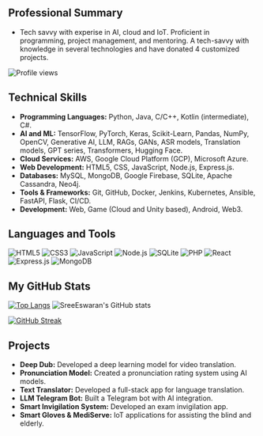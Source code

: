 ## Professional Summary
- Tech savvy with experise in AI, cloud and IoT. Proficient in programming, project management, and mentoring. A tech-savvy with knowledge in several technologies and have donated 4 customized projects.

<!--![Profile views](https://shields.io/badge/dynamic/json?color=green&label=Profile%20views&query=value&url=https://api.github.com/repos/SreeEswaran/SreeEswaran/views)-->
<!--![Profile views](http://hits.dwyl.com/SreeEswaran/SreeEswaran.svg)-->
![Profile views](https://komarev.com/ghpvc/?username=SreeEswaran&label=Profile%20views&color=blue&style=for-the-badge)

<!--## Professional Experience
- **AI and ML Intern**
  - Enligence Technologies
  - Specializing in project leadership and model development.
- **Research Intern**
  - Enligence Technologies
  - Contributing to innovative AI technologies.
- **ECELL Ambassador**
  - Coincient.ai
  - Showcasing marketing expertise and leadership skills.

## Leadership Experience
- **Android Co-Lead**
  - Google Developer Student Clubs VITB
  - Leading Android development projects.
- **Women Techmakers Member**
  - Providing mentorship and attending industry events.
- **Google Developer Groups Member**
  - Enhancing technical skills and networking.-->

## Technical Skills
- **Programming Languages:** Python, Java, C/C++, Kotlin (intermediate), C#.
- **AI and ML:** TensorFlow, PyTorch, Keras, Scikit-Learn, Pandas, NumPy, OpenCV, Generative AI, LLM, RAGs, GANs, ASR models, Translation models, GPT series, Transformers, Hugging Face.
- **Cloud Services:** AWS, Google Cloud Platform (GCP), Microsoft Azure.
- **Web Development:** HTML5, CSS, JavaScript, Node.js, Express.js.
- **Databases:** MySQL, MongoDB, Google Firebase, SQLite, Apache Cassandra, Neo4j.
- **Tools & Frameworks:** Git, GitHub, Docker, Jenkins, Kubernetes, Ansible, FastAPI, Flask, CI/CD.
- **Development:** Web, Game (Cloud and Unity based), Android, Web3.

<!--
## Languages and Tools

![JavaScript](https://img.shields.io/badge/-JavaScript-F7DF1E?style=flat-square&logo=javascript&logoColor=black)
![Python](https://img.shields.io/badge/-Python-3776AB?style=flat-square&logo=python&logoColor=white)
![Java](https://img.shields.io/badge/-Java-007396?style=flat-square&logo=java&logoColor=white)
![C++](https://img.shields.io/badge/-C++-00599C?style=flat-square&logo=c%2B%2B&logoColor=white)-->


## Languages and Tools

![HTML5](https://img.shields.io/badge/HTML5-E34F26?style=for-the-badge&logo=html5&logoColor=white)
![CSS3](https://img.shields.io/badge/CSS3-1572B6?style=for-the-badge&logo=css3&logoColor=white)
![JavaScript](https://img.shields.io/badge/JavaScript-F7DF1E?style=for-the-badge&logo=javascript&logoColor=black)
![Node.js](https://img.shields.io/badge/Node.js-339933?style=for-the-badge&logo=nodedotjs&logoColor=white)
![SQLite](https://img.shields.io/badge/SQLite-003B57?style=for-the-badge&logo=sqlite&logoColor=white)
![PHP](https://img.shields.io/badge/PHP-777BB4?style=for-the-badge&logo=php&logoColor=white)
![React](https://img.shields.io/badge/React-61DAFB?style=for-the-badge&logo=react&logoColor=black)
![Express.js](https://img.shields.io/badge/Express.js-000000?style=for-the-badge&logo=express&logoColor=white)
![MongoDB](https://img.shields.io/badge/MongoDB-47A248?style=for-the-badge&logo=mongodb&logoColor=white)

## My GitHub Stats


 <!--![SreeEswaran's GitHub stats](https://github-readme-stats.vercel.app/api?username=sreeeswaran&show_icons=true&theme=highcontrast)
 
 [![GitHub Streak](https://streak-stats.demolab.com/?user=SreeEswaran&show_icons=true&theme=highcontrast)](https://git.io/streak-stats) 



<!--[![GitHub Streak](https://streak-stats.demolab.com/?user=SreeEswaran&theme=highcontrast)](https://git.io/streak-stats)-->

[![Top Langs](https://github-readme-stats.vercel.app/api/top-langs/?username=sreeeswaran&layout=compact&theme=highcontrast)](https://github.com/sreeeswaran/github-readme-stats) ![SreeEswaran's GitHub stats](https://github-readme-stats.vercel.app/api?username=sreeeswaran&show_icons=true&theme=highcontrast)

[![GitHub Streak](https://streak-stats.demolab.com/?user=SreeEswaran&theme=highcontrast)](https://git.io/streak-stats)


## Projects
- **Deep Dub:** Developed a deep learning model for video translation.
- **Pronunciation Model:** Created a pronunciation rating system using AI models.
- **Text Translator:** Developed a full-stack app for language translation.
- **LLM Telegram Bot:** Built a Telegram bot with AI integration.
- **Smart Invigilation System:** Developed an exam invigilation app.
- **Smart Gloves & MediServe:** IoT applications for assisting the blind and elderly.


<!--![SreeEswaran's GitHub stats](https://github-readme-stats.vercel.app/api?username=sreeeswaran&show_icons=true&theme=radical)-->

<!--## Achievements
- Published paper on Springer.
- Recognized as a Google Cloud Innovator and Women Techmaker.
- Finalist in coding competitions and winner of internal hackathons.

## Languages Known
- English, Hindi, Telugu, Tamil.

## Corporate Engagements
- Google, Amazon, AWS, Microsoft, IBM, etc.-->
